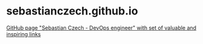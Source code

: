 # sebastianczech.github.io

[GitHub page "Sebastian Czech - DevOps engineer" with set of valuable and inspiring links](https://sebastianczech.github.io/)
